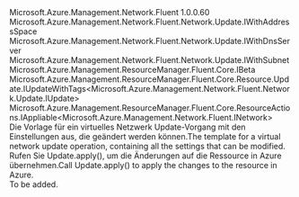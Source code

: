<Type Name="IUpdate" FullName="Microsoft.Azure.Management.Network.Fluent.Network.Update.IUpdate">
  <TypeSignature Language="C#" Value="public interface IUpdate : Microsoft.Azure.Management.Network.Fluent.Network.Update.IWithAddressSpace, Microsoft.Azure.Management.Network.Fluent.Network.Update.IWithDnsServer, Microsoft.Azure.Management.Network.Fluent.Network.Update.IWithSubnet, Microsoft.Azure.Management.ResourceManager.Fluent.Core.IBeta, Microsoft.Azure.Management.ResourceManager.Fluent.Core.Resource.Update.IUpdateWithTags&lt;Microsoft.Azure.Management.Network.Fluent.Network.Update.IUpdate&gt;, Microsoft.Azure.Management.ResourceManager.Fluent.Core.ResourceActions.IAppliable&lt;Microsoft.Azure.Management.Network.Fluent.INetwork&gt;" />
  <TypeSignature Language="ILAsm" Value=".class public interface auto ansi abstract IUpdate implements class Microsoft.Azure.Management.Network.Fluent.Network.Update.IWithAddressSpace, class Microsoft.Azure.Management.Network.Fluent.Network.Update.IWithAddressSpaceBeta, class Microsoft.Azure.Management.Network.Fluent.Network.Update.IWithDnsServer, class Microsoft.Azure.Management.Network.Fluent.Network.Update.IWithSubnet, class Microsoft.Azure.Management.ResourceManager.Fluent.Core.IBeta, class Microsoft.Azure.Management.ResourceManager.Fluent.Core.Resource.Update.IUpdateWithTags`1&lt;class Microsoft.Azure.Management.Network.Fluent.Network.Update.IUpdate&gt;, class Microsoft.Azure.Management.ResourceManager.Fluent.Core.ResourceActions.IAppliable`1&lt;class Microsoft.Azure.Management.Network.Fluent.INetwork&gt;, class Microsoft.Azure.Management.ResourceManager.Fluent.Core.ResourceActions.IIndexable" />
  <TypeSignature Language="DocId" Value="T:Microsoft.Azure.Management.Network.Fluent.Network.Update.IUpdate" />
  <TypeSignature Language="VB.NET" Value="Public Interface IUpdate&#xA;Implements IAppliable(Of INetwork), IBeta, IUpdateWithTags(Of IUpdate), IWithAddressSpace, IWithDnsServer, IWithSubnet" />
  <TypeSignature Language="F#" Value="type IUpdate = interface&#xA;    interface IAppliable&lt;INetwork&gt;&#xA;    interface IIndexable&#xA;    interface IUpdateWithTags&lt;IUpdate&gt;&#xA;    interface IWithSubnet&#xA;    interface IWithDnsServer&#xA;    interface IWithAddressSpace&#xA;    interface IWithAddressSpaceBeta&#xA;    interface IBeta" />
  <AssemblyInfo>
    <AssemblyName>Microsoft.Azure.Management.Network.Fluent</AssemblyName>
    <AssemblyVersion>1.0.0.60</AssemblyVersion>
  </AssemblyInfo>
  <Interfaces>
    <Interface>
      <InterfaceName>Microsoft.Azure.Management.Network.Fluent.Network.Update.IWithAddressSpace</InterfaceName>
    </Interface>
    <Interface>
      <InterfaceName>Microsoft.Azure.Management.Network.Fluent.Network.Update.IWithDnsServer</InterfaceName>
    </Interface>
    <Interface>
      <InterfaceName>Microsoft.Azure.Management.Network.Fluent.Network.Update.IWithSubnet</InterfaceName>
    </Interface>
    <Interface>
      <InterfaceName>Microsoft.Azure.Management.ResourceManager.Fluent.Core.IBeta</InterfaceName>
    </Interface>
    <Interface>
      <InterfaceName>Microsoft.Azure.Management.ResourceManager.Fluent.Core.Resource.Update.IUpdateWithTags&lt;Microsoft.Azure.Management.Network.Fluent.Network.Update.IUpdate&gt;</InterfaceName>
    </Interface>
    <Interface>
      <InterfaceName>Microsoft.Azure.Management.ResourceManager.Fluent.Core.ResourceActions.IAppliable&lt;Microsoft.Azure.Management.Network.Fluent.INetwork&gt;</InterfaceName>
    </Interface>
  </Interfaces>
  <Docs>
    <summary>
            <span data-ttu-id="8573d-101">Die Vorlage für ein virtuelles Netzwerk Update-Vorgang mit den Einstellungen aus, die geändert werden können.</span><span class="sxs-lookup"><span data-stu-id="8573d-101">The template for a virtual network update operation, containing all the settings that can be modified.</span></span>
            <span data-ttu-id="8573d-102">Rufen Sie Update.apply(), um die Änderungen auf die Ressource in Azure übernehmen.</span><span class="sxs-lookup"><span data-stu-id="8573d-102">Call  Update.apply() to apply the changes to the resource in Azure.</span></span>
            </summary>
    <remarks>To be added.</remarks>
  </Docs>
  <Members />
</Type>